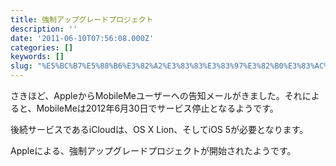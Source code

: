 ```yaml
---
title: 強制アップグレードプロジェクト
description: ''
date: '2011-06-10T07:56:08.000Z'
categories: []
keywords: []
slug: "%E5%BC%B7%E5%88%B6%E3%82%A2%E3%83%83%E3%83%97%E3%82%B0%E3%83%AC%E3%83%BC%E3%83%89%E3%83%97%E3%83%AD%E3%82%B8%E3%82%A7%E3%82%AF%E3%83%88"
---
```

さきほど、AppleからMobileMeユーザーへの告知メールがきました。それによると、MobileMeは2012年6月30日でサービス停止となるようです。

後続サービスであるiCloudは、OS X Lion、そしてiOS 5が必要となります。

Appleによる、強制アップグレードプロジェクトが開始されたようです。